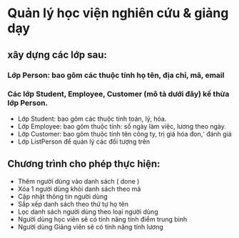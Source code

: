 # Quản lý học viện nghiên cứu & giảng dạy
## xây dựng các lớp sau:
### Lớp Person: bao gôm các thuộc tính họ tên, địa chỉ, mã, email
### Các lớp Student, Employee, Customer (mô tả dưới đây) kế thừa lớp Person.
- Lớp Student: bao gôm các thuộc tính toán, lý, hóa.
- Lớp Employee: bao gôm thuộc tính: số ngày làm việc, lương theo ngày.
- Lớp Customer: bao gôm thuộc tính tên công ty, trị giá hóa đon, ̛ đánh giá
- Lớp ListPerson để quản lý các đối tượng trên

## Chương trình cho phép thực hiện:
- Thêm người dùng vào danh sách ( done )
- Xóa 1 người dùng khỏi danh sách theo mã 
- Cập nhật thông tin người dùng
- Sắp xếp danh sách theo thứ tự họ tên
- Lọc danh sách người dùng theo loại người dùng
- Người dùng học viên sẽ có tính năng tính điểm trung bình
- Người dùng Giảng viên sẽ có tính năng tính lương